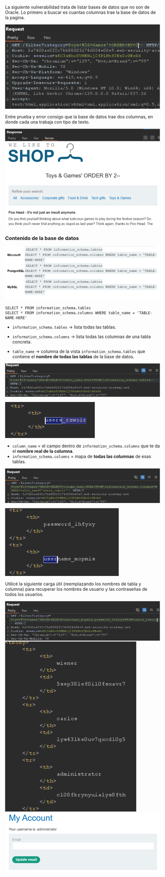 La siguiente vulnerabilidad trata de listar bases de datos que no son de Oracle. Lo primero a buscar es cuantas columnas trae la base de datos de la pagina.

![alt text](/image/DB_NoOracle1.png)

Entre prueba y error consigo que la base de datos trae dos columnas, en donde cada una trabaja con tipo de texto.

![alt text](/image/DB_NoOracle2.png)

### Contenido de la base de datos

![alt text](/image/DB_NoOracle3.png)
```
SELECT * FROM information_schema.tables  
SELECT * FROM information_schema.columns WHERE table_name = 'TABLE-NAME-HERE'
```
- `information_schema.tables` → lista todas las tablas.
    
- `information_schema.columns` → lista todas las columnas de una tabla concreta.
- `table_name` → columna de la vista `information_schema.tables` que contiene el **nombre de todas las tablas** de la base de datos.

![alt text](/image/DB_NoOracle4.png)

![alt text](/image/DB_NoOracle5.png)

- `column_name` = el campo dentro de `information_schema.columns` que te da el **nombre real de la columna**.
- `information_schema.columns` = mapa de **todas las columnas** de esas tablas.

![alt text](/image/DB_NoOracle6.png)

![alt text](/image/DB_NoOracle7.png)

Utilicé la siguiente carga útil (reemplazando los nombres de tabla y columna) para recuperar los nombres de usuario y las contraseñas de todos los usuarios.

![alt text](/image/DB_NoOracle8.png)
![alt text](/image/DB_NoOracle9.png)
![alt text](/image/DB_NoOracle10.png)